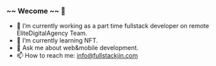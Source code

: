 ### ~~ Wecome ~~ 👋

- 🔭 I’m currently working as a part time fullstack developer on remote EliteDigitalAgency Team.
- 🌱 I’m currently learning NFT.
- 💬 Ask me about web&mobile development.
- 📫 How to reach me: info@fullstackjin.com
